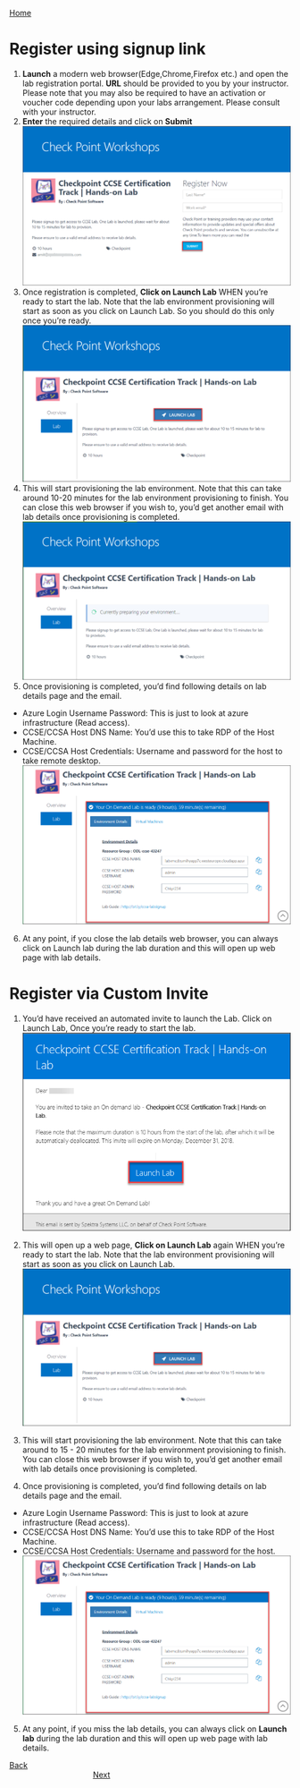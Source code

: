 [Home](./../README.md)
# Register using signup link
1. **Launch** a modern web browser(Edge,Chrome,Firefox etc.) and open the lab registration
portal. **URL** should be provided to you by your instructor. Please note that you may also be required to have an activation or voucher code depending upon your labs arrangement. Please consult with your instructor. 
2. **Enter** the required details and click on **Submit**
 ![](images/image1.png)
3. Once registration is completed, **Click on Launch Lab** WHEN you’re ready to start the lab.
Note that the lab environment provisioning will start as soon as you click on Launch Lab. So
you should do this only once you’re ready.
 ![](images/image2.png)
4. This will start provisioning the lab environment. Note that this can take around 10-20 minutes for
the lab environment provisioning to finish. You can close this web browser if you wish to,
you’d get another email with lab details once provisioning is completed. 
 ![](images/image3.png)
5. Once provisioning is completed, you’d find following details on lab details page and the
email.
 * Azure Login Username Password: This is just to look at azure infrastructure (Read access).
 * CCSE/CCSA Host DNS Name: You’d use this to take RDP of the Host Machine.
 * CCSE/CCSA Host Credentials: Username and password for the host to take remote desktop. 
![](images/image4.png)
6. At any point, if you close the lab details web browser, you can always click on Launch lab during the
lab duration and this will open up web page with lab details.


# Register via Custom Invite 
1. You’d have received an automated invite to launch the Lab. Click on Launch Lab, Once you’re
ready to start the lab.
![](images/image5.png)

2. This will open up a web page, **Click on Launch Lab** again WHEN you’re ready to start the lab.
Note that the lab environment provisioning will start as soon as you click on Launch Lab.
![](images/image2.png)

3. This will start provisioning the lab environment. Note that this can take around to 15 - 20 minutes for the
lab environment provisioning to finish. You can close this web browser if you wish to, you’d get
another email with lab details once provisioning is completed. 
4. Once provisioning is completed, you’d find following details on lab details page and the
email.
 * Azure Login Username Password: This is just to look at azure infrastructure (Read access).
 * CCSE/CCSA Host DNS Name: You’d use this to take RDP of the Host Machine.
 * CCSE/CCSA Host Credentials: Username and password for the host. 
 ![](images/image4.png)
5. At any point, if you miss the lab details, you can always click on **Launch lab** during the lab duration and this will open up web page with lab details. 

[Back](./Time-Estimate.md#time-estimate)&nbsp;&nbsp;&nbsp;&nbsp;&nbsp;&nbsp;&nbsp;&nbsp;&nbsp;&nbsp;&nbsp;&nbsp;&nbsp;&nbsp;&nbsp;&nbsp;&nbsp;&nbsp;&nbsp;&nbsp;&nbsp;&nbsp;&nbsp;&nbsp;&nbsp;&nbsp;&nbsp;&nbsp;&nbsp;&nbsp;&nbsp;&nbsp;&nbsp;&nbsp;&nbsp;&nbsp;&nbsp;&nbsp;&nbsp;&nbsp;&nbsp;&nbsp;&nbsp;&nbsp;&nbsp;&nbsp;&nbsp;&nbsp;&nbsp;&nbsp;&nbsp;&nbsp;&nbsp;&nbsp;&nbsp;&nbsp;&nbsp;&nbsp;&nbsp;&nbsp;&nbsp;&nbsp;&nbsp;&nbsp;&nbsp;&nbsp;&nbsp;&nbsp;&nbsp;&nbsp;&nbsp;&nbsp;&nbsp;&nbsp;&nbsp;&nbsp;&nbsp;&nbsp;&nbsp;&nbsp;&nbsp;&nbsp;&nbsp;&nbsp;&nbsp;&nbsp;&nbsp;&nbsp;&nbsp;&nbsp;&nbsp;&nbsp;&nbsp;&nbsp;&nbsp;&nbsp;&nbsp;&nbsp;&nbsp;&nbsp;&nbsp;&nbsp;&nbsp;&nbsp;&nbsp;&nbsp;&nbsp;&nbsp;&nbsp;&nbsp;&nbsp;&nbsp;&nbsp;&nbsp;&nbsp;&nbsp;&nbsp;&nbsp;&nbsp;&nbsp;&nbsp;&nbsp;&nbsp;&nbsp;&nbsp;&nbsp;&nbsp;&nbsp;&nbsp;&nbsp;&nbsp;&nbsp;&nbsp;&nbsp;&nbsp;&nbsp;&nbsp;&nbsp;&nbsp;&nbsp;&nbsp;&nbsp;&nbsp;&nbsp;&nbsp;&nbsp;&nbsp;&nbsp;&nbsp;&nbsp;&nbsp;&nbsp;&nbsp;&nbsp;&nbsp;&nbsp;&nbsp;[Next](./Exercise-2-Access-the-CCSE-CCSA-Host-Lab-Server-and-VMs.md#access-the-ccseccsa-host-lab-server-and-vms)

